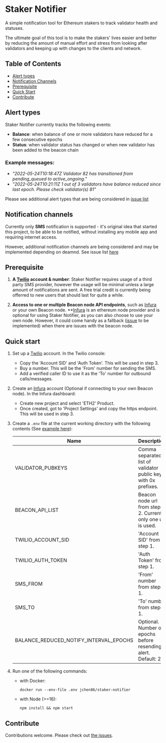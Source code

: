 # Staker Notifier

A simple notification tool for Ethereum stakers to track validator health and statuses.

The ultimate goal of this tool is to make the stakers' lives easier and better by reducing the amount of manual effort and stress from looking after validators and keeping up with changes to the clients and network.

## Table of Contents

- [Alert types](#alert-types)
- [Notification Channels](#notification-channels)
- [Prerequisite](#prerequisite)
- [Quick Start](#quick-start)
- [Contribute](#contribute)

## Alert types

Staker Notifier currently tracks the following events:
- **Balance**: when balance of one or more validators have reduced for a few consecutive epochs
- **Status**: when validator status has changed or when new validator has been added to the beacon chain

### Example messages:
- *"2022-05-24T10:18:47Z Validator 82 has transitioned from pending_queued to active_ongoing."*
- *"2022-05-24T10:21:11Z 1 out of 3 validators have balance reduced since last epoch. Please check validator(s) 81"*

Please see additional alert types that are being considered in [issue list](https://github.com/jchen86/staker-notifier/labels/alert%20type)

## Notification channels

Currently only **SMS** notification is supported - it's original idea that started this project, to be able to be notified, without installing any mobile app and requiring internet access. 

However, additional notification channels are being considered and may be implemented depending on deamnd. See issue list [here](https://github.com/jchen86/staker-notifier/issues?q=is%3Aissue+is%3Aopen+label%3A%22notification+channel%22)

## Prerequisite

1. **A [Twilio](https://www.twilio.com/messaging) account & number**: Staker Notifier requires usage of a third party SMS provider, however the usage will be minimal unless a large amount of notifications are sent. A free trial credit is currently being offerred to new users that should last for quite a while.

2. **Access to one or multiple Beacon node API endpoints**, such as [Infura](https://infura.io) or your own Beacon node. **[Infura](https://infura.io) is an ethereum node provider and is optional for using Staker Notifier, as you can also choose to use your own node. However, it could come handy as a fallback ([issue](https://github.com/jchen86/staker-notifier/issues/17) to be implemented) when there are issues with the beacon node. 

## Quick start

1. Set up a [Twilio](https://www.twilio.com/messaging) account. In the Twilio console:
   - Copy the 'Account SID' and 'Auth Token'. This will be used in step 3. 
   - Buy a number. This will be the 'From' number for sending the SMS.
   - Add a verified caller ID to use it as the 'To' number for outbound calls/messages.

2. Create an [Infura](https://infura.io) account (Optional if connecting to your own Beacon node). In the Infura dashboard:
   - Create new project and select 'ETH2' Product.
   - Once created, got to 'Project Settings' and copy the https endpoint. This will be used in step 3.

3. Create a `.env` file at the current working directory with the following contents (See [example here](.env.template)):

   | Name                                   | Description                                                     |
   | -------------------------------------- | --------------------------------------------------------------- |
   | VALIDATOR_PUBKEYS                      | Comma separated list of validator public keys with 0x prefixes. |
   | BEACON_API_LIST                        | Beacon node url from step 2. Currently only one url is used.    |
   | TWILIO_ACCOUNT_SID                     | 'Account SID' from step 1.                                      |
   | TWILIO_AUTH_TOKEN                      | 'Auth Token' from step 1.                                       |
   | SMS_FROM                               | 'From' number from step 1.                                      |
   | SMS_TO                                 | 'To' number from step 1.                                        |
   | BALANCE_REDUCED_NOTIFY_INTERVAL_EPOCHS | Optional. Number of epochs before resending alert. Default: 20. |


4. Run one of the following commands:
   - with Docker:
     ```
     docker run --env-file .env jchen86/staker-notifier
     ```
   - with Node (>=16):
     ```
     npm install && npm start
     ```

## Contribute

Contributions welcome. Please check out [the issues](https://github.com/jchen86/staker-notifier/issues).

